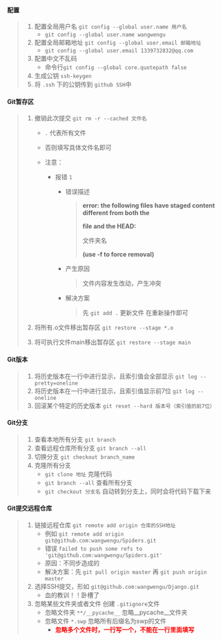 #### 配置

> 1. 配置全局用户名 `git config --global user.name 用户名`
>    + `git config --global user.name wangwengu`
> 2. 配置全局邮箱地址 `git config --global user.email 邮箱地址`
>    + `git config --global user.email 1339732832@qq.com`
> 3. 配置中文不乱码
>    + 命令行`git config --global core.quotepath false`
> 4. 生成公钥 `ssh-keygen`
> 5. 将 `.ssh` 下的公钥传到 `github SSH`中

#### Git暂存区

> 1. 撤销此次提交 `git rm -r --cached 文件名`
>    + `.` 代表所有文件
>    
>    + 否则填写具体文件名即可
>    
>    + 注意：
>    
>      + 报错 `1`
>    
>        + 错误描述
>    
>          > **error: the following files have staged content different from both the**
>          >
>          > **file and the HEAD:**
>          >
>          > 文件夹名
>          >
>          > **(use -f to force removal)**
>    
>        + 产生原因
>    
>          > 文件内容发生改动，产生冲突
>    
>        + 解决方案
>    
>          > 先 `git add .` 更新文件 在重新操作即可
>    
> 2. 将所有.o文件移出暂存区 `git restore --stage *.o`
>
> 3. 将可执行文件main移出暂存区 `git restore --stage main`

#### Git版本

> 1. 将历史版本在一行中进行显示，且索引值会全部显示 `git log --pretty=oneline`
> 2. 将历史版本在一行中进行显示，且索引值显示前7位 `git log --oneline`
> 3. 回滚某个特定的历史版本 `git reset --hard 版本号（索引值的前7位）`

#### Git分支

> 1. 查看本地所有分支 `git branch`
> 2. 查看远程仓库所有分支 `git branch --all`
> 3. 切换分支 `git checkout branch_name`
> 4. 克隆所有分支
>    + `git clone 地址` 克隆代码
>    + `git branch --all` 查看所有分支
>    + `git checkout 分支名` 自动转到分支上，同时会将代码下载下来

#### Git提交远程仓库

> 1. 链接远程仓库 `git remote add origin 仓库的SSH地址`
>    + 例如 `git remote add origin git@github.com:wangwengu/Spiders.git`
>    + 错误 `failed to push some refs to 'git@github.com:wangwengu/Spiders.git'`
>    + 原因：不同步造成的
>    + 解决方案：先 `git pull origin master` 再 `git push origin master`
> 2. 选择SSH提交，形如 `git@github.com:wangwengu/Django.git`
>    + 血的教训！！卧槽了
> 3. 忽略某些文件夹或者文件 创建 `.gitignore`文件
>    + 忽略文件夹 `**/__pycache__` 忽略__pycache__文件夹
>    + 忽略文件 `*.swp` 忽略所有后缀名为swp的文件
>      + <font style="color:red">**忽略多个文件时，一行写一个，不能在一行里面填写**</font> 